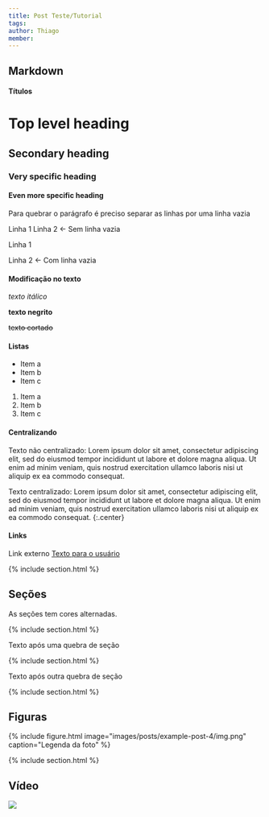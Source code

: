 ```yaml
---
title: Post Teste/Tutorial
tags:
author: Thiago
member:
---
```


## Markdown

#### Títulos

# Top level heading
## Secondary heading
### Very specific heading
#### Even more specific heading

Para quebrar o parágrafo é preciso separar as linhas por uma linha vazia

Linha 1
Linha 2 <- Sem linha vazia

Linha 1

Linha 2 <- Com linha vazia

#### Modificação no texto

_texto itálico_

**texto negrito**

~~texto cortado~~

#### Listas

- Item a
- Item b
- Item c

1. Item a
2. Item b
3. Item c

#### Centralizando

Texto não centralizado: Lorem ipsum dolor sit amet, consectetur adipiscing elit, sed do eiusmod tempor incididunt ut labore et dolore magna aliqua. Ut enim ad minim veniam, quis nostrud exercitation ullamco laboris nisi ut aliquip ex ea commodo consequat.

Texto centralizado: Lorem ipsum dolor sit amet, consectetur adipiscing elit, sed do eiusmod tempor incididunt ut labore et dolore magna aliqua. Ut enim ad minim veniam, quis nostrud exercitation ullamco laboris nisi ut aliquip ex ea commodo consequat.
{:.center}

#### Links

Link externo [Texto para o usuário](https://www.google.com/)

{% include section.html %} 

## Seções

As seções tem cores alternadas.

{% include section.html %} 

Texto após uma quebra de seção

{% include section.html %} 

Texto após outra quebra de seção

{% include section.html %} 

## Figuras

{%
  include figure.html
  image="images/posts/example-post-4/img.png"
  caption="Legenda da foto"
%}

{% include section.html %}

## Vídeo

![](https://www.youtube.com/watch?v=Ttl8Gg-P-Ao)
